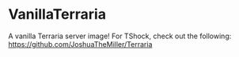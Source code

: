 # VanillaTerraria
A vanilla Terraria server image! For TShock, check out the following: https://github.com/JoshuaTheMiller/Terraria
